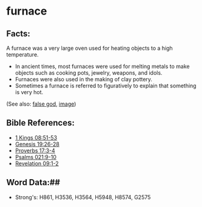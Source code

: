 # furnace #

## Facts: ##

A furnace was a very large oven used for heating objects to a high temperature.

* In ancient times, most furnaces were used for melting metals to make objects such as cooking pots, jewelry, weapons, and idols.
* Furnaces were also used in the making of clay pottery.
* Sometimes a furnace is referred to figuratively to explain that something is very hot.

(See also: [false god](../kt/falsegod.md), [image](image.md))

## Bible References: ##

* [1 Kings 08:51-53](rc://en/tn/help/1ki/08/51)
* [Genesis 19:26-28](rc://en/tn/help/gen/19/26)
* [Proverbs 17:3-4](rc://en/tn/help/pro/17/03)
* [Psalms 021:9-10](rc://en/tn/help/psa/021/009)
* [Revelation 09:1-2](rc://en/tn/help/rev/09/01)

## Word Data:##

* Strong's: H861, H3536, H3564, H5948, H8574, G2575
